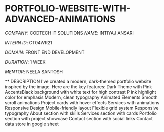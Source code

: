 # PORTFOLIO-WEBSITE-WITH-ADVANCED-ANIMATIONS

*COMPANY*: CODTECH IT SOLUTIONS
*NAME*: INTIYAJ ANSARI 

*INTERN ID*: CT04WR21

*DOMAIN*: FRONT END DEVELOPMENT

*DURATION*: 1 WEEK

*MENTOR*: NEELA SANTOSH

** DESCRIPTION
I've created a modern, dark-themed portfolio website inspired by the image. Here are the key features: 
Dark Theme with Pink AccentsBlack background with 
white text for high contrast P
ink highlight color for 
emphasis Modern, 
clean typography 
Animated Elements 
Smooth scroll animations 
Project cards with hover effects
Services with  animations
Responsive Design 
Mobile-friendly layout
Flexible grid system
Responsive typography
About section with skills
Services section with cards
Portfolio section with project showcase
Contact section with social links
Contact data store in google sheet

